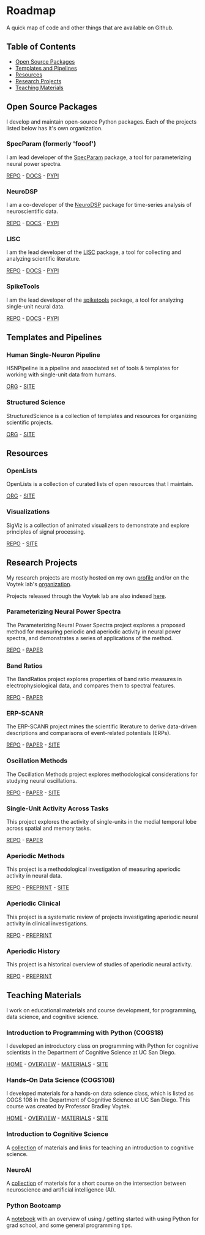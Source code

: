 # Roadmap

A quick map of code and other things that are available on Github.

## Table of Contents

- [Open Source Packages](#open-source-packages)
- [Templates and Pipelines](#templates-and-pipelines)
- [Resources](#resources)
- [Research Projects](#research-projects)
- [Teaching Materials](#teaching-materials)

## Open Source Packages

I develop and maintain open-source Python packages.
Each of the projects listed below has it's own organization. 

### SpecParam (formerly 'fooof')

I am lead developer of the [SpecParam](https://github.com/fooof-tools/fooof) package, a tool for parameterizing neural power spectra.

[REPO](https://github.com/fooof-tools/fooof) - 
[DOCS](https://fooof-tools.github.io/) - 
[PYPI](https://pypi.org/project/fooof/)

### NeuroDSP

I am a co-developer of the [NeuroDSP](https://github.com/neurodsp-tools/neurodsp) package for time-series analysis of neuroscientific data. 

[REPO](https://github.com/neurodsp-tools/neurodsp) - 
[DOCS](https://neurodsp-tools.github.io/) - 
[PYPI](https://pypi.org/project/neurodsp/)

### LISC

I am the lead developer of the [LISC](https://github.com/lisc-tools/lisc) package, a tool for collecting and analyzing scientific literature. 

[REPO](https://github.com/lisc-tools/lisc) - 
[DOCS](https://lisc-tools.github.io/) - 
[PYPI](https://pypi.org/project/lisc/)

### SpikeTools

I am the lead developer of the [spiketools](https://github.com/spiketools/spiketools) package, a tool for analyzing single-unit neural data.

[REPO](https://github.com/spiketools/spiketools) - 
[DOCS](https://spiketools.github.io/) - 
[PYPI](https://pypi.org/project/spiketools/)

## Templates and Pipelines

### Human Single-Neuron Pipeline

HSNPipeline is a pipeline and associated set of tools & templates for working with single-unit data from humans. 

[ORG](https://github.com/HSNPipeline/) - 
[SITE](https://hsnpipeline.github.io/)

### Structured Science

StructuredScience is a collection of templates and resources for organizing scientific projects. 

[ORG](https://github.com/StructuredScience/) - 
[SITE](https://github.com/structuredscience/)

## Resources

### OpenLists

OpenLists is a collection of curated lists of open resources that I maintain.

[ORG](https://github.com/openlists) - 
[SITE](https://openlists.github.io/)

### Visualizations

SigViz is a collection of animated visualizers to demonstrate and explore principles of signal processing. 

[REPO](https://github.com/TomDonoghue/SigViz) - 
[SITE](https://tomdonoghue.github.io/SigViz/)

## Research Projects

My research projects are mostly hosted on my own 
[profile](https://github.com/TomDonoghue) and/or on the Voytek lab's 
[organization](https://github.com/voytekresearch). 

Projects released through the Voytek lab are also indexed 
[here](https://github.com/voytekresearch/VoytekLab). 

### Parameterizing Neural Power Spectra

The Parameterizing Neural Power Spectra project explores a proposed method for measuring periodic and aperiodic activity in neural power spectra, and demonstrates a series of applications of the method.

[REPO](https://github.com/fooof-tools/Paper) - 
[PAPER](https://doi.org/10.1038/s41593-020-00744-x)

### Band Ratios

The BandRatios project explores properties of band ratio measures in electrophysiological data, and compares them to spectral features.

[REPO](https://github.com/voytekresearch/BandRatios) - 
[PAPER](https://doi.org/10.1523/ENEURO.0192-20.2020)

### ERP-SCANR

The ERP-SCANR project mines the scientific literature to derive data-driven descriptions and comparisons of event-related potentials (ERPs).

[REPO](https://github.com/ERPscanr/ERPscanr) - 
[PAPER](https://doi.org/10.31234/osf.io/7ezmh) - 
[SITE](https://erpscanr.github.io/)

### Oscillation Methods

The Oscillation Methods project explores methodological considerations for studying neural oscillations. 

[REPO](https://github.com/OscillationsMethods/OscillationsMethods) - 
[PAPER](https://doi.org/10.1111/ejn.15361) - 
[SITE](https://oscillationmethods.github.io/)

### Single-Unit Activity Across Tasks

This project explores the activity of single-units in the medial temporal lobe across spatial and memory tasks.

[REPO](https://github.com/HSNPipeline/analyzeTH) - 
[PAPER](https://doi.org/10.1002/hipo.23539)

### Aperiodic Methods

This project is a methodological investigation of measuring aperiodic activity in neural data. 

[REPO](https://github.com/HSNPipeline/analyzeTH) - 
[PREPRINT](https://doi.org/10.1101/2024.09.15.613114) - 
[SITE](https://aperiodicmethods.github.io/)

### Aperiodic Clinical

This project is a systematic review of projects investigating aperiodic neural activity in clinical investigations.

[REPO](https://github.com/TomDonoghue/AperiodicClinical) - 
[PREPRINT](https://doi.org/10.1101/2024.10.14.24314925)

### Aperiodic History

This project is a historical overview of studies of aperiodic neural activity.

[REPO](https://github.com/TomDonoghue/AperiodicHistory) - 
[PREPRINT](https://doi.org/10.31234/osf.io/zrvxa)

## Teaching Materials

I work on educational materials and course development, for programming, data science, and cognitive science. 

### Introduction to Programming with Python (COGS18)

I developed an introductory class on programming with Python for cognitive scientists in the Department of Cognitive Science at UC San Diego.

[HOME](https://github.com/COGS18) - 
[OVERVIEW](https://github.com/COGS18/Overview)  - 
[MATERIALS](https://github.com/COGS18/Materials) - 
[SITE](https://introductorypython.github.io/)

### Hands-On Data Science (COGS108)

I developed materials for a hands-on data science class, which is listed as COGS 108 in the Department of Cognitive Science at UC San Diego. This course was created by Professor Bradley Voytek. 

[HOME](https://github.com/COGS108) - 
[OVERVIEW](https://github.com/COGS108/Overview)  - 
[MATERIALS](https://github.com/COGS108/Tutorials) - 
[SITE](https://datascienceinpractice.github.io/)

### Introduction to Cognitive Science

A [collection](https://github.com/TomDonoghue/CogSciClass) of materials and links for teaching an introduction to cognitive science. 

### NeuroAI

A [collection](https://github.com/TomDonoghue/NeuroAI) of materials for a short course on the intersection between neuroscience and artificial intelligence (AI). 

### Python Bootcamp

A [notebook](https://github.com/TomDonoghue/PythonBootcamp) with an overview of using / getting started with using Python for grad school, and some general programming tips. 
